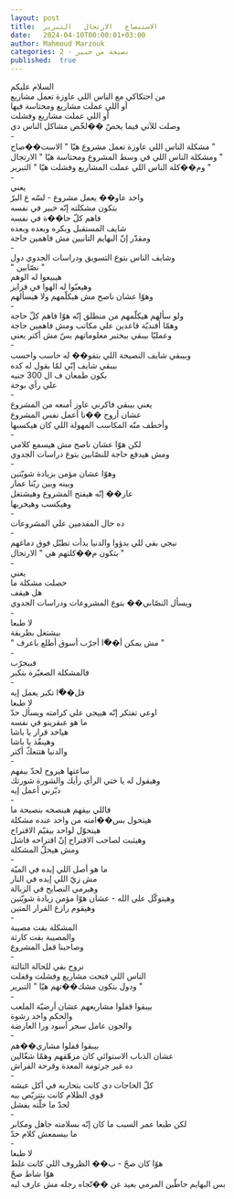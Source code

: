 ```yaml
---
layout: post
title:  الاستنصاح   الارتجال   التبرير
date:   2024-04-10T00:00:01+03:00
author: Mahmoud Marzouk
categories: 2 - نصيحة من خبير
published:  true
---
```

السلام عليكم\
من احتكاكي مع الناس اللي عاوزة تعمل مشاريع\
أو اللي عملت مشاريع ومحتاسة فيها\
أو اللي عملت مشاريع وفشلت\
وصلت للآتي فيما يخصّ ��لخّص مشاكل الناس دي\
-\
مشكلة الناس اللي عاوزة تعمل مشروع هيّا \" الاست��صاح \"\
ومشكلة الناس اللي في وسط المشروع ومحتاسة هيّا \" الارتجال
\"\
وم��كلة الناس اللي عملت المشاريع وفشلت هيّا \" التبرير \"\
-\
يعني\
واحد عاو�� يعمل مشروع - لسّه ع البرّ\
بتكون مشكلته إنّه خبير في نفسه\
فاهم كلّ حا��ة في نفسه\
شايف المستقبل وبكره وبعده وبعده\
ومقدّر إنّ البهايم التانيين مش فاهمين حاجة\
-\
وشايف الناس بتوع التسويق ودراسات الجدوي دول\
\" نصّابين \"\
هيبيعوا له الوهم\
وهيعبّوا له الهوا في قزايز\
وهوّا عشان ناصح مش هيكلّمهم ولا هيسألهم\
-\
ولو سألهم هيكلّمهم من منطلق إنّه هوّا فاهم كلّ حاجة\
وهمّا أفنديّة قاعدين علي مكاتب ومش فاهمين حاجة\
وعمليّا بيبقي بيختبر معلوماتهم بسّ مش أكتر يعني\
-\
وبيبقي شايف النصيحة اللي بتقو�� له حاسب واحسب\
بيبقي شايف إنّي لمّا بقول له كده\
بكون طمعان ف ال 300 جنيه\
علي رأي بوحة\
-\
يعني بيبقي فاكرني عاوز أمنعه من المشروع\
عشان أروح ��نا أعمل نفس المشروع\
وأخطف منّه المكاسب المهولة اللي كان هيكسبها\
-\
لكن هوّا عشان ناصح مش هيسمع كلامي\
ومش هيدفع حاجة للنصّابين بتوع دراسات الجدوي\
-\
وهوّا عشان مؤمن بزيادة شويّتين\
وبينه وبين ربّنا عمار\
عار�� إنّه هيفتح المشروع وهيشتغل\
وهيكسب وهيخربها\
-\
ده حال المقدمين علي المشروعات\
-\
نيجي بقي للي بدؤوا والدنيا بدأت تطبّل فوق دماغهم\
بتكون م��كلتهم هي \" الارتجال \"\
-\
يعني\
حصلت مشكلة ما\
هل هيقف\
ويسأل النصّابي�� بتوع المشروعات ودراسات الجدوي\
-\
لا طبعا\
بيشتغل بطريقة\
\" مش يمكن أ��ّا أجرّب أسوق أطلع باعرف \"\
-\
فبيجرّب\
فالمشكلة الصغيّرة بتكبر\
-\
فل��ّا تكبر يعمل إيه\
لا طبعا\
اوعي تفتكر إنّه هييجي علي كرامته ويسأل حدّ\
ما هو عبقرينو في نفسه\
هياخد قرار يا باشا\
وهينفّذ يا باشا\
والدنيا هتتعكّ أكتر\
-\
ساعتها هيروح لحدّ بيفهم\
وهيقول له يا ختي الرأي رأيك والشورة شورتك\
دبّرني أعمل إيه\
-\
فاللي بيفهم هينصحه بنصيحة ما\
هيتحول بس��امته من واحد عنده مشكلة\
هيتحوّل لواحد بيقيّم الاقتراح\
وهيثبت لصاحب الاقتراح إنّ اقتراحه فاشل\
ومش هيحلّ المشكلة\
-\
ما هو أصل اللي إيده في الميّة\
مش زيّ اللي إيده في النار\
وهيرمي النصايح في الزبالة\
وهيتوكّل علي الله - عشان هوّا مؤمن زيادة شويّتين\
وهيقوم رازع القرار المتين\
-\
المشكلة بقت مصيبة\
والمصيبة بقت كارثة\
وصاحبنا قفل المشروع\
-\
نروح بقي للحالة التالتة\
الناس اللي فتحت مشاريع وفشلت وقفلت\
ودول بتكون مشك��تهم هيّا \" التبرير \"\
-\
بيبقوا قفلوا مشاريعهم عشان أرضيّة الملعب\
والحكم واخد رشوة\
والجون عامل سحر أسود ورا العارضة\
-\
بيبقوا قفلوا مشاري��هم\
عشان الذباب الاستوائي كان مزهّقهم وهمّا شغّالين\
ده غير جرثومة المعدة وقرحة الفراش\
-\
كلّ الحاجات دي كانت بتحاربه في أكل عيشه\
قوي الظلام كانت بتتربّص بيه\
لحدّ ما خلّته يفشل\
-\
لكن طبعا عمر السبب ما كان إنّه بسلامته جاهل ومكابر\
ما بيسمعش كلام حدّ\
-\
لا طبعا\
هوّا كان صحّ - ب�� الظروف اللي كانت غلط\
هوّا شاط صحّ\
بس البهايم حاطّين المرمي بعيد عن ��تّجاه رجله مش عارف ليه
